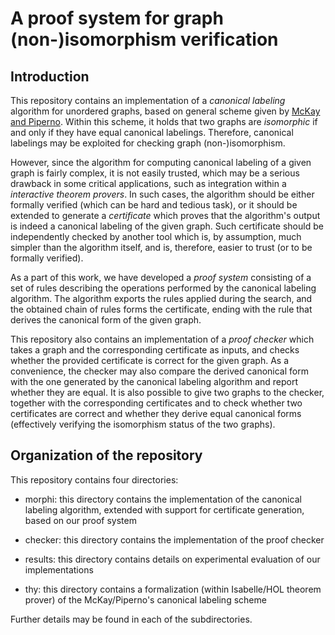 # A proof system for graph (non-)isomorphism verification
 
## Introduction

This repository contains an implementation of a _canonical labeling_
algorithm for unordered graphs, based on general scheme given by
[McKay and Piperno](https://www.sciencedirect.com/science/article/pii/S0747717113001193).
Within this scheme, it holds that two graphs are _isomorphic_ if and
only if they have equal canonical labelings. Therefore, canonical
labelings may be exploited for checking graph (non-)isomorphism.

However, since the algorithm for computing canonical labeling of a
given graph is fairly complex, it is not easily trusted, which may be
a serious drawback in some critical applications, such as integration
within a _interactive theorem provers_. In such cases, the algorithm
should be either formally verified (which can be hard and tedious
task), or it should be extended to generate a _certificate_ which
proves that the algorithm's output is indeed a canonical labeling of
the given graph. Such certificate should be independently checked by
another tool which is, by assumption, much simpler than the algorithm
itself, and is, therefore, easier to trust (or to be formally
verified).

As a part of this work, we have developed a _proof system_ consisting
of a set of rules describing the operations performed by the canonical
labeling algorithm. The algorithm exports the rules applied during the
search, and the obtained chain of rules forms the certificate, ending
with the rule that derives the canonical form of the given graph.

This repository also contains an implementation of a _proof checker_
which takes a graph and the corresponding certificate as inputs, and
checks whether the provided certificate is correct for the given
graph. As a convenience, the checker may also compare the derived
canonical form with the one generated by the canonical labeling
algorithm and report whether they are equal.  It is also possible to
give two graphs to the checker, together with the corresponding
certificates and to check whether two certificates are correct and
whether they derive equal canonical forms (effectively verifying the
isomorphism status of the two graphs).

## Organization of the repository

This repository contains four directories:

- morphi: this directory contains the implementation of the canonical
  labeling algorithm, extended with support for certificate
  generation, based on our proof system

- checker: this directory contains the implementation of the proof
  checker

- results: this directory contains details on experimental evaluation
  of our implementations

- thy: this directory contains a formalization (within Isabelle/HOL
  theorem prover) of the McKay/Piperno's canonical labeling scheme

Further details may be found in each of the subdirectories.



